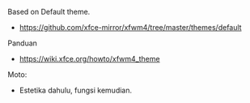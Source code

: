 Based on Default theme.
* https://github.com/xfce-mirror/xfwm4/tree/master/themes/default

Panduan
* https://wiki.xfce.org/howto/xfwm4_theme

Moto:
* Estetika dahulu, fungsi kemudian.
